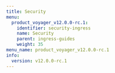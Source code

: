 ```yaml
---
title: Security
menu:
  product_voyager_v12.0.0-rc.1:
    identifier: security-ingress
    name: Security
    parent: ingress-guides
    weight: 35
menu_name: product_voyager_v12.0.0-rc.1
info:
  version: v12.0.0-rc.1
---
```



